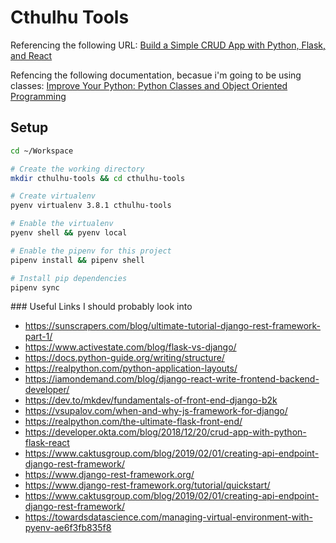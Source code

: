 # Cthulhu Tools

Referencing the following URL: [Build a Simple CRUD App with Python, Flask, and React](https://developer.okta.com/blog/2018/12/20/crud-app-with-python-flask-react)

Refencing the following documentation, becasue i'm going to be using classes: [Improve Your Python: Python Classes and Object Oriented Programming](https://jeffknupp.com/blog/2014/06/18/improve-your-python-python-classes-and-object-oriented-programming)

## Setup

```bash
cd ~/Workspace

# Create the working directory
mkdir cthulhu-tools && cd cthulhu-tools

# Create virtualenv
pyenv virtualenv 3.8.1 cthulhu-tools

# Enable the virtualenv
pyenv shell && pyenv local

# Enable the pipenv for this project
pipenv install && pipenv shell

# Install pip dependencies
pipenv sync
```

### Useful Links I should probably look into

- https://sunscrapers.com/blog/ultimate-tutorial-django-rest-framework-part-1/
- https://www.activestate.com/blog/flask-vs-django/
- https://docs.python-guide.org/writing/structure/
- https://realpython.com/python-application-layouts/
- https://iamondemand.com/blog/django-react-write-frontend-backend-developer/
- https://dev.to/mkdev/fundamentals-of-front-end-django-b2k
- https://vsupalov.com/when-and-why-js-framework-for-django/
- https://realpython.com/the-ultimate-flask-front-end/
- https://developer.okta.com/blog/2018/12/20/crud-app-with-python-flask-react
- https://www.caktusgroup.com/blog/2019/02/01/creating-api-endpoint-django-rest-framework/
- https://www.django-rest-framework.org/
- https://www.django-rest-framework.org/tutorial/quickstart/
- https://www.caktusgroup.com/blog/2019/02/01/creating-api-endpoint-django-rest-framework/
- https://towardsdatascience.com/managing-virtual-environment-with-pyenv-ae6f3fb835f8
